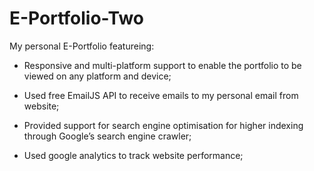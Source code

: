 # E-Portfolio-Two

My personal E-Portfolio featureing:

  - Responsive and multi-platform support to enable the portfolio to be viewed on any platform and device;

  - Used free EmailJS API to receive emails to my personal email from website;
  
  - Provided support for search engine optimisation for higher indexing through Google’s search engine crawler;

  - Used google analytics to track website performance;
